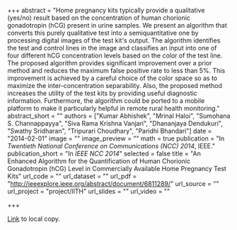 +++
abstract = "Home pregnancy kits typically provide a qualitative (yes/no) result based on the concentration of human chorionic gonadotropin (hCG) present in urine samples. We present an algorithm that converts this purely qualitative test into a semiquantitative one by processing digital images of the test kit's output. The algorithm identifies the test and control lines in the image and classifies an input into one of four different hCG concentration levels based on the color of the test line. The proposed algorithm provides significant improvement over a prior method and reduces the maximum false positive rate to less than 5%. This improvement is achieved by a careful choice of the color space so as to maximize the inter-concentration separability. Also, the proposed method increases the utility of the test kits by providing useful diagnostic information. Furthermore, the algorithm could be ported to a mobile platform to make it particularly helpful in remote rural health monitoring."
abstract_short = ""
authors = ["Kumar Abhishek", "Mrinal Haloi", "Sumohana S. Channappayya", "Siva Rama Krishna Vanjari", "Dhananjaya Dendukuri", "Swathy Sridharan", "Tripurari Choudhary", "Paridhi Bhandari"]
date = "2014-02-01"
image = ""
image_preview = ""
math = true
publication = "In *Twentieth National Conference on Communications (NCC) 2014*, IEEE."
publication_short = "In *IEEE NCC 2014*"
selected = false
title = "An Enhanced Algorithm for the Quantification of Human Chorionic Gonadotropin (hCG) Level in Commercially Available Home Pregnancy Test Kits"
url_code = ""
url_dataset = ""
url_pdf = "http://ieeexplore.ieee.org/abstract/document/6811289/"
url_source = ""
url_project = "project/IITH"
url_slides = ""
url_video = ""

+++

<a href="/files/NCC2014.pdf">Link</a> to local copy.
